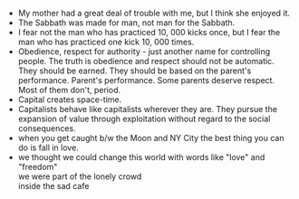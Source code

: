 * My mother had a great deal of trouble with me, but I think she enjoyed it.
* The Sabbath was made for man, not man for the Sabbath.
* I fear not the man who has practiced 10, 000 kicks once, but I fear the man who has practiced one kick 10, 000 times.
* Obedience, respect for authority - just another name for controlling people. The truth is obedience and respect should not be automatic. They should be earned. They should be based on the parent's performance. Parent's performance. Some parents deserve respect. Most of them don't, period. 
* Capital creates space-time.
* Capitalists behave like capitalists wherever they are. They pursue the expansion of value through exploitation without regard to the social consequences.
* when you get caught b/w the Moon and NY City
  the best thing you can do is fall in love.
* we thought we could change this world
  with words like "love" and "freedom"  
  we were part of the lonely crowd  
  inside the sad cafe



